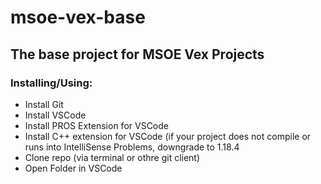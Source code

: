 # msoe-vex-base

## The base project for MSOE Vex Projects

### Installing/Using:
- Install Git
- Install VSCode
- Install PROS Extension for VSCode
- Install C++ extension for VSCode (if your project does not compile or runs into IntelliSense Problems, downgrade to 1.18.4
- Clone repo (via terminal or othre git client)
- Open Folder in VSCode
